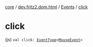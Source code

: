 [core](../../index.md) / [dev.fritz2.dom.html](../index.md) / [Events](index.md) / [click](./click.md)

# click

(js) `val click: `[`EventType`](../-event-type/index.md)`<`[`MouseEvent`](https://kotlinlang.org/api/latest/jvm/stdlib/org.w3c.dom.events/-mouse-event/index.html)`>`